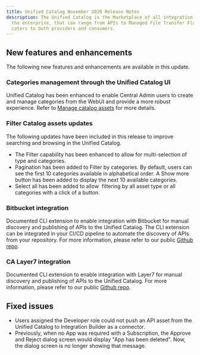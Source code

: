 ```yaml
---
title: Unified Catalog November 2020 Release Notes
description: The Unified Catalog is the Marketplace of all integration assets in
  the enterprise, that can range from APIs to Managed File Transfer Flows, and
  caters to both providers and consumers.
---
```

## New features and enhancements

The following new features and enhancements are available in this update.

### Categories management through the Unified Catalog UI

Unified Catalog has been enhanced to enable Central Admin users to create and manage categories from the WebUI and provide a more robust experience. Refer to [Manage catalog assets](https://deploy-preview-1440--axway-open-docs.netlify.app/docs/catalog/manage-catalog-assets/) for more details.

### Filter Catalog assets updates

The following updates have been included in this release to improve searching and browsing in the Unified Catalog.

* The Filter capability has been enhanced to allow for multi-selection of type and categories.
* Pagination has been added to Filter by categories. By default, users can see the first 10 categories available in alphabetical order. A Show more button has been added to display the next 10 available categories.
* Select all has been added to allow  filtering by all asset type or all categories with a click of a button.

### Bitbucket integration

Documented CLI extension to enable integration with Bitbucket for manual discovery and publishing of APIs to the Unified Catalog. The CLI extension can be integrated in your CI/CD pipeline to automate the discovery of APIs from your repository. For more information, please refer to our public [Github repo](https://github.com/Axway/unified-catalog-integrations).

### CA Layer7 integration

Documented CLI extension to enable integration with Layer7 for manual discovery and publishing of APIs to the Unified Catalog. For more information, please refer to our public [Github repo](https://github.com/Axway/unified-catalog-integrations).

## Fixed issues

* Users assigned the Developer role could not push an API asset from the Unified Catalog to Integration Builder as a connector.
* Previously, when no App was required with a Subscription, the Approve and Reject dialog screen would display "App has been deleted". Now, the dialog screen is no longer showing that message.
